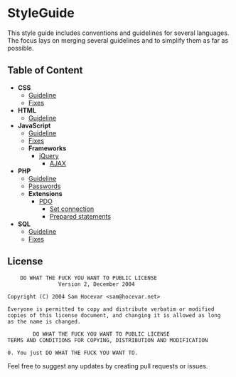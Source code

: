 # StyleGuide

This style guide includes conventions and guidelines for several languages. 
The focus lays on merging several guidelines and to simplify them as far as possible.

## Table of Content

- **CSS**
    - [Guideline](CSS/Guideline.md)
    - [Fixes](CSS/Fixes.md)
- **HTML**
    - [Guideline](HTML/Guideline.md)
- **JavaScript**
    - [Guideline](JavaScript/Guideline.md)
    - [Fixes](JavaScript/Fixes.md)
    - **Frameworks**
        - [jQuery](JavaScript/jQuery/README.md)
            - [AJAX](JavaScript/jQuery/README.md#ajax)
- **PHP**
    - [Guideline](PHP/Guideline.md)
    - [Passwords](PHP/Passwords/README.md)
    - **Extensions**
        - [PDO](PHP/PDO/README.md)
            - [Set connection](PHP/PDO/README.md#set-connection)
            - [Prepared statements](PHP/PDO/README.md#prepared-statements)
- **SQL**
    - [Guideline](SQL/Guideline.md)
    - [Fixes](SQL/Fixes.md)



## License


        DO WHAT THE FUCK YOU WANT TO PUBLIC LICENSE 
                    Version 2, December 2004 

    Copyright (C) 2004 Sam Hocevar <sam@hocevar.net> 

    Everyone is permitted to copy and distribute verbatim or modified 
    copies of this license document, and changing it is allowed as long 
    as the name is changed. 

            DO WHAT THE FUCK YOU WANT TO PUBLIC LICENSE 
    TERMS AND CONDITIONS FOR COPYING, DISTRIBUTION AND MODIFICATION 

    0. You just DO WHAT THE FUCK YOU WANT TO.


Feel free to suggest any updates by creating pull requests or issues. 
